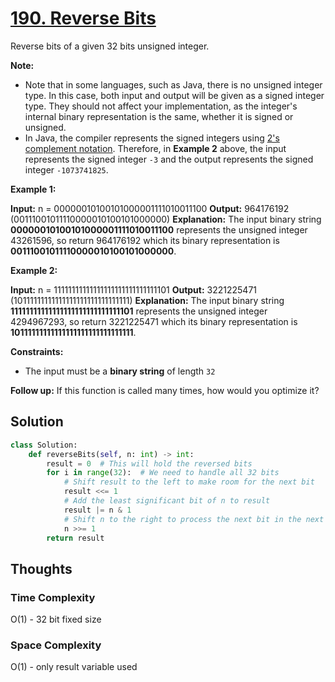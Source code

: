 # [190. Reverse Bits](https://leetcode.com/problems/reverse-bits/)

Reverse bits of a given 32 bits unsigned integer.

**Note:**

- Note that in some languages, such as Java, there is no unsigned integer type. In this case, both input and output will be given as a signed integer type. They should not affect your implementation, as the integer's internal binary representation is the same, whether it is signed or unsigned.
- In Java, the compiler represents the signed integers using [2's complement notation](https://en.wikipedia.org/wiki/Two%27s_complement). Therefore, in **Example 2** above, the input represents the signed integer `-3` and the output represents the signed integer `-1073741825`.

**Example 1:**

**Input:** n = 00000010100101000001111010011100
**Output:** 964176192 (00111001011110000010100101000000)
**Explanation:** The input binary string **00000010100101000001111010011100** represents the unsigned integer 43261596, so return 964176192 which its binary representation is **00111001011110000010100101000000**.

**Example 2:**

**Input:** n = 11111111111111111111111111111101
**Output:** 3221225471 (10111111111111111111111111111111)
**Explanation:** The input binary string **11111111111111111111111111111101** represents the unsigned integer 4294967293, so return 3221225471 which its binary representation is **10111111111111111111111111111111**.

**Constraints:**

- The input must be a **binary string** of length `32`

**Follow up:** If this function is called many times, how would you optimize it?

## Solution

```python
class Solution:
    def reverseBits(self, n: int) -> int:
        result = 0  # This will hold the reversed bits
        for i in range(32):  # We need to handle all 32 bits
            # Shift result to the left to make room for the next bit
            result <<= 1
            # Add the least significant bit of n to result
            result |= n & 1
            # Shift n to the right to process the next bit in the next iteration
            n >>= 1
        return result

```

## Thoughts

### Time Complexity

O(1) - 32 bit fixed size

### Space Complexity

O(1) - only result variable used
